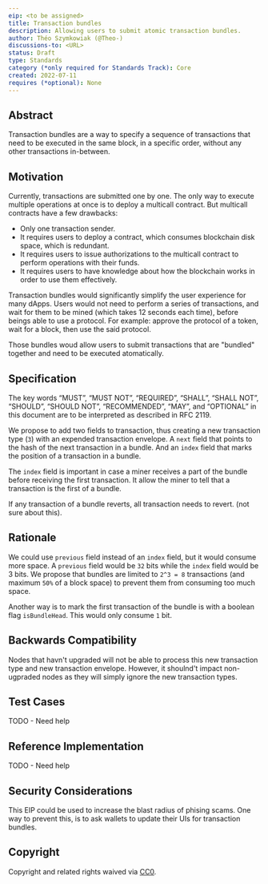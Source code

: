 ```yaml
---
eip: <to be assigned>
title: Transaction bundles
description: Allowing users to submit atomic transaction bundles.
author: Théo Szymkowiak (@Theo-)
discussions-to: <URL>
status: Draft
type: Standards
category (*only required for Standards Track): Core
created: 2022-07-11
requires (*optional): None
---
```


## Abstract
Transaction bundles are a way to specify a sequence of transactions that need to be executed in the same block, in a specific order, without any other transactions in-between.

## Motivation
Currently, transactions are submitted one by one. The only way to execute multiple operations at once is to deploy a multicall contract. But multicall contracts have a few drawbacks:

- Only one transaction sender.
- It requires users to deploy a contract, which consumes blockchain disk space, which is redundant. 
- It requires users to issue authorizations to the multicall contract to perform operations with their funds.
- It requires users to have knowledge about how the blockchain works in order to use them effectively.

Transaction bundles would significantly simplify the user experience for many dApps. Users would not need to perform a series of transactions, and wait for them to be mined (which takes 12 seconds each time), before beings able to use a protocol. For example: approve the protocol of a token, wait for a block, then use the said protocol.

Those bundles woud allow users to submit transactions that are "bundled" together and need to be executed atomatically.

## Specification
The key words “MUST”, “MUST NOT”, “REQUIRED”, “SHALL”, “SHALL NOT”, “SHOULD”, “SHOULD NOT”, “RECOMMENDED”, “MAY”, and “OPTIONAL” in this document are to be interpreted as described in RFC 2119.

We propose to add two fields to transaction, thus creating a new transaction type (`3`) with an expended transaction envelope. A `next` field that points to the hash of the next transaction in a bundle. And an `index` field that marks the position of a transaction in a bundle.

The `index` field is important in case a miner receives a part of the bundle before receiving the first transaction. It allow the miner to tell that a transaction is the first of a bundle.

If any transaction of a bundle reverts, all transaction needs to revert. (not sure about this).

## Rationale
 We could use `previous` field instead of an `index` field, but it would consume more space. A `previous` field would be `32` bits while the `index` field would be 3 bits. We propose that bundles are limited to `2^3 = 8` transactions (and maximum `50%` of a block space) to prevent them from consuming too much space.

 Another way is to mark the first transaction of the bundle is with a boolean flag `isBundleHead`. This would only consume `1` bit.

## Backwards Compatibility

Nodes that havn't upgraded will not be able to process this new transaction type and new transaction envelope. However, it shoulnd't impact non-ugpraded nodes as they will simply ignore the new transaction types.

## Test Cases

TODO - Need help

## Reference Implementation

TODO - Need help

## Security Considerations
This EIP could be used to increase the blast radius of phising scams. One way to prevent this, is to ask wallets to update their UIs for transaction bundles.

## Copyright
Copyright and related rights waived via [CC0](../LICENSE.md).
